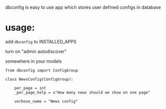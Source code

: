 dbconfig is easy to use app which stores user defined configs in database

usage:
======

add `dbconfig` to INSTALLED_APPS

turn on "admin autodiscover"

somewhere in your models

    from dbconfig import ConfigGroup
    
    class NewsConfig(ConfigGroup):
        
        per_page = int
        _per_page_help = u"How many news should we show on one page"
        
        verbose_name = "News config"

